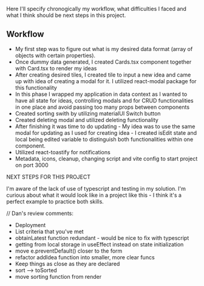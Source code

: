 Here I'll specify chronogically my workflow, what difficulties I faced and what I think should be next steps in this project.

## Workflow

- My first step was to figure out what is my desired data format (array of objects with certain properties).
- Once dummy data generated, I created Cards.tsx component together with Card.tsx to render my ideas
- After creating desired tiles, I created tile to input a new idea and came up with idea of creating a modal for it. I utilized react-modal package for this functionality
- In this phase I wrapped my application in data context as I wanted to have all state for ideas, controlling modals and for CRUD functionalities in one place and avoid passing too many props between components
- Created sorting swith by utilizing materialUI Switch button
- Created deleting modal and utilized deleting functionality
- After finishing it was time to do updating - My idea was to use the same modal for updating as I used for creating idea - I created isEdit state and local being edited variable to distinguish both functionalities within one component.
- Utilized react-toastify for notifications
- Metadata, icons, cleanup, changing script and vite config to start project on port 3000

NEXT STEPS FOR THIS PROJECT

I'm aware of the lack of use of typescript and testing in my solution. I'm curious about what it would look like in a project like this - I think it's a perfect example to practice both skills.

// Dan's review comments:

- Deployment
- List criteria that you've met
- obtainLatest function redundant - would be nice to fix with typescript
- getting from local storage in useEffect instead on state initialization
- move e.preventDefault() closer to the form
- refactor addIdea function into smaller, more clear funcs
- Keep things as close as they are declared
- sort --> toSorted
- move sorting function from render
